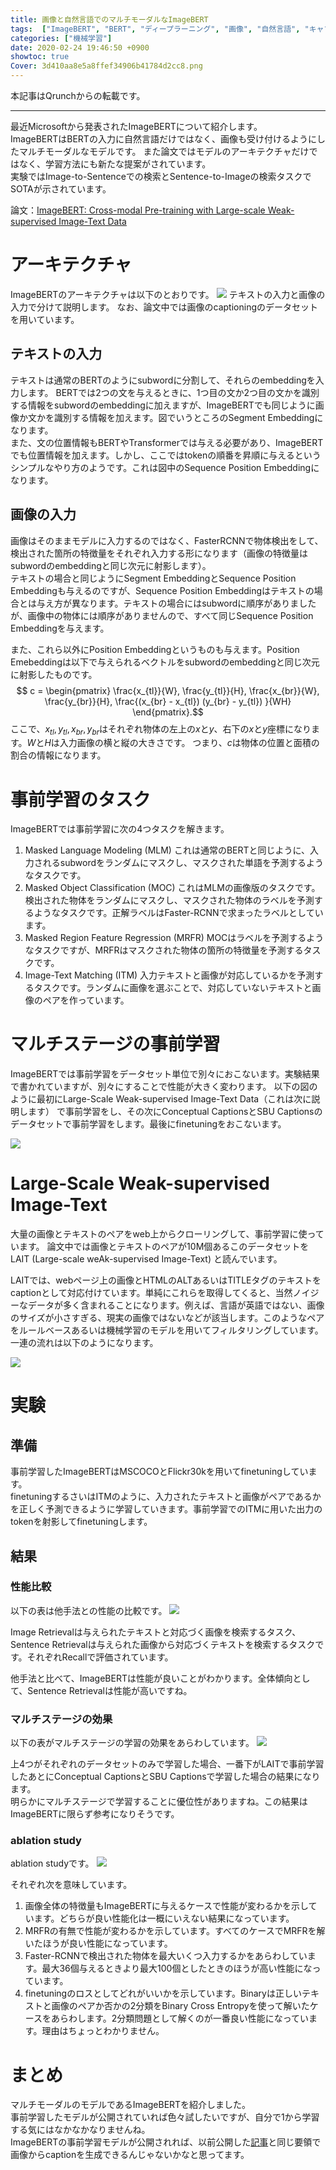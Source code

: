 ```yaml
---
title: 画像と自然言語でのマルチモーダルなImageBERT
tags:  ["ImageBERT", "BERT", "ディープラーニング", "画像", "自然言語", "キャプショニング"]
categories: ["機械学習"]
date: 2020-02-24 19:46:50 +0900
showtoc: true
Cover: 3d410aa8e5a8ffef34906b41784d2cc8.png
---
```

本記事はQrunchからの転載です。
___
最近Microsoftから発表されたImageBERTについて紹介します。  
ImageBERTはBERTの入力に自然言語だけではなく、画像も受け付けるようにしたマルチモーダルなモデルです。
また論文ではモデルのアーキテクチャだけではなく、学習方法にも新たな提案がされています。  
実験ではImage-to-Sentenceでの検索とSentence-to-Imageの検索タスクでSOTAが示されています。

論文：[ImageBERT: Cross-modal Pre-training with Large-scale Weak-supervised Image-Text Data](https://arxiv.org/abs/2001.07966)

# アーキテクチャ
ImageBERTのアーキテクチャは以下のとおりです。
![](3d410aa8e5a8ffef34906b41784d2cc8.png)
テキストの入力と画像の入力で分けて説明します。
なお、論文中では画像のcaptioningのデータセットを用いています。

## テキストの入力
テキストは通常のBERTのようにsubwordに分割して、それらのembeddingを入力します。
BERTでは2つの文を与えるときに、1つ目の文か2つ目の文かを識別する情報をsubwordのembeddingに加えますが、ImageBERTでも同じように画像か文かを識別する情報を加えます。図でいうところのSegment Embeddingになります。  
また、文の位置情報もBERTやTransformerでは与える必要があり、ImageBERTでも位置情報を加えます。しかし、ここではtokenの順番を昇順に与えるというシンプルなやり方のようです。これは図中のSequence Position Embeddingになります。

## 画像の入力
画像はそのままモデルに入力するのではなく、FasterRCNNで物体検出をして、検出された箇所の特徴量をそれぞれ入力する形になります（画像の特徴量はsubwordのembeddingと同じ次元に射影します）。  
テキストの場合と同じようにSegment EmbeddingとSequence Position Embeddingも与えるのですが、Sequence Position Embeddingはテキストの場合とは与え方が異なります。テキストの場合にはsubwordに順序がありましたが、画像中の物体には順序がありませんので、すべて同じSequence Position Embeddingを与えます。

また、これら以外にPosition Embeddingというものも与えます。Position Emebeddingは以下で与えられるベクトルをsubwordのembeddingと同じ次元に射影したものです。
$$ c = \begin{pmatrix} \frac{x_{tl}}{W}, \frac{y_{tl}}{H}, \frac{x_{br}}{W}, \frac{y_{br}}{H}, \frac{(x_{br} - x_{tl}) (y_{br} - y_{tl}) }{WH} \end{pmatrix}.$$
ここで、$x_{tl}, y_{tl},  x_{br}, y_{br}$はそれぞれ物体の左上の$x$と$y$、右下の$x$と$y$座標になります。$W$と$H$は入力画像の横と縦の大きさです。
つまり、$c$は物体の位置と面積の割合の情報になります。

# 事前学習のタスク
ImageBERTでは事前学習に次の4つタスクを解きます。
1. Masked Language Modeling (MLM)
これは通常のBERTと同じように、入力されるsubwordをランダムにマスクし、マスクされた単語を予測するようなタスクです。
1. Masked Object Classification (MOC)
これはMLMの画像版のタスクです。検出された物体をランダムにマスクし、マスクされた物体のラベルを予測するようなタスクです。正解ラベルはFaster-RCNNで求まったラベルとしています。
1. Masked Region Feature Regression (MRFR)
MOCはラベルを予測するようなタスクですが、MRFRはマスクされた物体の箇所の特徴量を予測するタスクです。
1. Image-Text Matching (ITM)
入力テキストと画像が対応しているかを予測するタスクです。ランダムに画像を選ぶことで、対応していないテキストと画像のペアを作っています。

# マルチステージの事前学習
ImageBERTでは事前学習をデータセット単位で別々におこないます。実験結果で書かれていますが、別々にすることで性能が大きく変わります。
以下の図のように最初にLarge-Scale Weak-supervised Image-Text Data（これは次に説明します）
で事前学習をし、その次にConceptual CaptionsとSBU Captionsのデータセットで事前学習をします。最後にfinetuningをおこないます。

![](8de8eb1666c40d3555f915cbdbcb5ff5.png)

# Large-Scale Weak-supervised Image-Text
大量の画像とテキストのペアをweb上からクローリングして、事前学習に使っています。
論文中では画像とテキストのペアが10M個あるこのデータセットをLAIT (Large-scale weAk-supervised Image-Text) と読んでいます。

LAITでは、webページ上の画像とHTMLのALTあるいはTITLEタグのテキストをcaptionとして対応付けています。単純にこれらを取得してくると、当然ノイジーなデータが多く含まれることになります。例えば、言語が英語ではない、画像のサイズが小さすぎる、現実の画像ではないなどが該当します。このようなペアをルールベースあるいは機械学習のモデルを用いてフィルタリングしています。  
一連の流れは以下のようになります。

![](7b99180c8ef8ce273378f8b2f51d9b85.png)

# 実験
## 準備
事前学習したImageBERTはMSCOCOとFlickr30kを用いてfinetuningしています。  
finetuningするさいはITMのように、入力されたテキストと画像がペアであるかを正しく予測できるように学習していきます。事前学習でのITMに用いた出力のtokenを射影してfinetuningします。

## 結果
### 性能比較
以下の表は他手法との性能の比較です。
![](44d5e2d6fe2b015f68caecd6f1be4b3a.png)

Image Retrievalは与えられたテキストと対応づく画像を検索するタスク、Sentence Retrievalは与えられた画像から対応づくテキストを検索するタスクです。それぞれRecallで評価されています。

他手法と比べて、ImageBERTは性能が良いことがわかります。全体傾向として、Sentence Retrievalは性能が高いですね。

### マルチステージの効果
以下の表がマルチステージの学習の効果をあらわしています。
![](871f6199938140733fd9eea8bd43ac69.png)

上4つがそれぞれのデータセットのみで学習した場合、一番下がLAITで事前学習したあとにConceptual CaptionsとSBU Captionsで学習した場合の結果になります。  
明らかにマルチステージで学習することに優位性がありますね。この結果はImageBERTに限らず参考になりそうです。

### ablation study
ablation studyです。
![](39a03c0d5cb86482b2603a07545d2d40.png)

それぞれ次を意味しています。
1. 画像全体の特徴量もImageBERTに与えるケースで性能が変わるかを示しています。どちらが良い性能化は一概にいえない結果になっています。
1.  MRFRの有無で性能が変わるかを示しています。すべてのケースでMRFRを解いたほうが良い性能になっています。
1.  Faster-RCNNで検出された物体を最大いくつ入力するかをあらわしています。最大36個与えるときより最大100個としたときのほうが高い性能になっています。
1.  finetuningのロスとしてどれがいいかを示しています。Binaryは正しいテキストと画像のペアか否かの2分類をBinary Cross Entropyを使って解いたケースをあらわします。2分類問題として解くのが一番良い性能になっています。理由はちょっとわかりません。

# まとめ
マルチモーダルのモデルであるImageBERTを紹介しました。  
事前学習したモデルが公開されていれば色々試したいですが、自分で1から学習する気にはなかなかなりませんね。  
ImageBERTの事前学習モデルが公開されれば、以前公開した[記事](https://qrunch.net/@opqrstuvcut/entries/O37ZGE1YhN5or3Oi)と同じ要領で画像からcaptionを生成できるんじゃないかなと思ってます。
